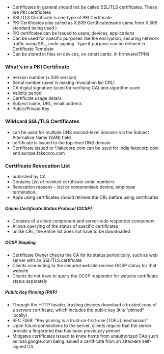 - Certificates in general should not be called SSL/TLS certificates. These are PKI certificates
- SSL/TLS Certificate is one type of PKI Certificate.
- PKI Certificates also called as X.509 Certificate(name came  from X.509 standard being used )
- PKI certifcates can be Issued to users, devices, applications
- Can be used for specific purposes like file encryption, securing network traffic using SSL, code signing. Type if purpose can be defined in Certificate Template
- Can be stored in files on devices, on smart cards, in firmware(TPM)

### What's in a PKI Certificate
- Version number (x.509 version)
- Serial number (used in making revocation list CRL)
- CA digital signature (used for verifying CA) and algorithm used
- Validity period
- Certificate usage details
- Subject name, URL, email address
- Public/Private Key

### Wildcard SSL/TLS Certificates
- can be used for multiple DNS second-level domains via the Subject Alternative Name (SAN) field
- certificate is issued to the top-level DNS domain
- Certificate issued to \*.fakecorp.com can be used for india.fakecorp.com and europe.fakecorp.com

### Certificate Revocation List
- published by CA
- Contains List of revoked certificate serial numbers
- Revocation reasons - lost or compromised device, employee termination.
- Apps using certificates should retrieve the CRL before using certificates

##### Online Certificate Status Protocol (OCSP)
- Consists of a client component and server-side responder component
- Allows querying of the status of specific certificates
- unlike CRL, the entire list does not have to be downloaded

##### OCSP Stapling
- Certificate Owner checks the CA for its status periodically, such as web server with an SSL/TLS certificate
- Clients connecting to the secured website receive OCSP status for that website
- Clients do not have to query the OCSP responder for website certificate status separately

##### Public Key Pinning (PKP)
- Through the HTTP header, trusting devices download a trusted copy of a servers certificate, which includes the public key (it is "pinned" locally)
- RFC 7469: "Key pinning is a trust-on-first-use (TOFU) mechanism"
- Upon future connections to the server, clients require that the server provide a fingerprint that has been previously pinned
- Mitigates certificates issued to know hosts from unauthorized CAs such as mail.google.com being issued a certificate from an attackers self-signed CA